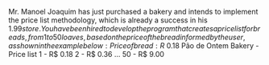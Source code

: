 Mr. Manoel Joaquim has just purchased a bakery and intends to implement the price list methodology, which is already a success in his $1.99 store. You have been hired to develop the program that creates a price list for breads, from 1 to 50 loaves, based on the price of the bread informed by the user, as shown in the example below: Price of bread: R$ 0.18 Pão de Ontem Bakery - Price list 1 - R$ 0.18 2 - R$ 0.36 ... 50 - R$ 9.00